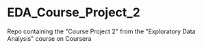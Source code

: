 # EDA_Course_Project_2
Repo containing the "Course Project 2" from the "Exploratory Data Analysis" course on Coursera
